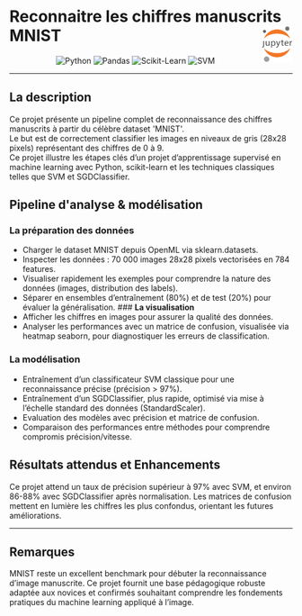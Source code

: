 # **Reconnaitre les chiffres manuscrits MNIST**<a href="../../"><img align="right" src="https://github.com/MiKL5/Python/blob/master/assets/logo/Jupyter.svg" alt="Jupyter" height="64px"></a>
<div align="center">

![Python](https://img.shields.io/badge/python-3.13-blue?style=flat&logo=python&logoColor=ffd43b) 
![Pandas](https://img.shields.io/badge/pandas-Data_Analysis-150458?style=flat&logo=pandas&logoColor=white) 
![Scikit-Learn](https://img.shields.io/badge/scikit--learn-Machine_Learning-F7931E?style=flat&logo=scikit-learn&logoColor=white) 
![SVM](https://img.shields.io/badge/SVM-Classification-EE4C2C?style=flat&logo=scikit-learn&logoColor=white)

</div><hr>

## **La description**
Ce projet présente un pipeline complet de reconnaissance des chiffres manuscrits à partir du célèbre dataset 'MNIST'.  
Le but est de correctement classifier les images en niveaux de gris (28x28 pixels) représentant des chiffres de 0 à 9.  
Ce projet illustre les étapes clés d’un projet d’apprentissage supervisé en machine learning avec Python, scikit-learn et les techniques classiques telles que SVM et SGDClassifier.
## **Pipeline d'analyse & modélisation**
### **La préparation des données**
* Charger le dataset MNIST depuis OpenML via sklearn.datasets.
* Inspecter les données : 70 000 images 28x28 pixels vectorisées en 784 features.
* Visualiser rapidement les exemples pour comprendre la nature des données (images, distribution des labels).
* Séparer en ensembles d’entraînement (80%) et de test (20%) pour évaluer la généralisation.
### **La visualisation**
* Afficher les chiffres en images pour assurer la qualité des données.
* Analyser les performances avec un matrice de confusion, visualisée via heatmap seaborn, pour diagnostiquer les erreurs de classification.
### **La modélisation**
* Entraînement d’un classificateur SVM classique pour une reconnaissance précise (précision > 97%).
* Entraînement d’un SGDClassifier, plus rapide, optimisé via mise à l’échelle standard des données (StandardScaler).
* Evaluation des modèles avec précision et matrice de confusion.
* Comparaison des performances entre méthodes pour comprendre compromis précision/vitesse.
## **Résultats attendus et Enhancements**
Ce projet attend un taux de précision supérieur à 97% avec SVM, et environ 86-88% avec SGDClassifier après normalisation. Les matrices de confusion mettent en lumière les chiffres les plus confondus, orientant les futures améliorations.
<!-- ## **Améliorations possibles**
* Intégration de réseaux de neurones convolutionnels (CNN) pour accroitre les performances ;
* Augmenter les données pour une généralisation renforcée ;
* Crer une interface utilisateur pour tester en temps réel. -->
___
## **Remarques**
MNIST reste un excellent benchmark pour débuter la reconnaissance d’image manuscrite. Ce projet fournit une base pédagogique robuste adaptée aux novices et confirmés souhaitant comprendre les fondements pratiques du machine learning appliqué à l’image.